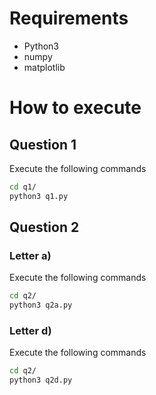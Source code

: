 # Requirements
- Python3
- numpy
- matplotlib

# How to execute

## Question 1
Execute the following commands
```bash
cd q1/
python3 q1.py
```

## Question 2
### Letter a)
Execute the following commands
```bash
cd q2/
python3 q2a.py
```

### Letter d)
Execute the following commands
```bash
cd q2/
python3 q2d.py
```
